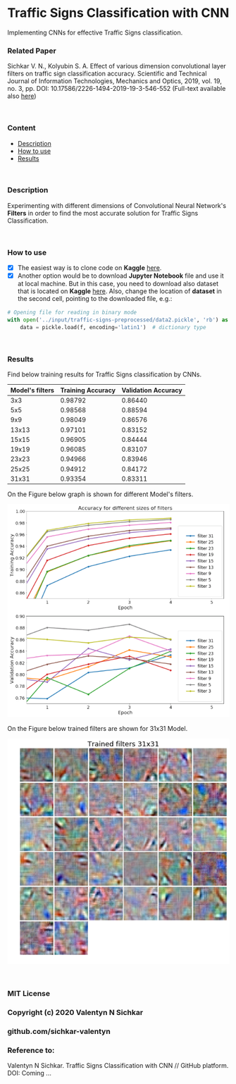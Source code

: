 # Traffic Signs Classification with CNN
Implementing CNNs for effective Traffic Signs classification.

### Related Paper
Sichkar V. N., Kolyubin S. A. Effect of various dimension convolutional layer filters on traffic sign classification accuracy. Scientific and Technical Journal of Information Technologies, Mechanics and Optics, 2019, vol. 19, no. 3, pp. DOI: 10.17586/2226-1494-2019-19-3-546-552 (Full-text available also <a href="https://www.researchgate.net/publication/334074308_Effect_of_various_dimension_convolutional_layer_filters_on_traffic_sign_classification_accuracy" target="_blank">here</a>)

<br/>

### Content
* [Description](#description)
* [How to use](#how-to-use)
* [Results](#results)

<br/>

### <a id="description">Description</a>
Experimenting with different dimensions of Convolutional Neural Network's **Filters** in order to find the most accurate solution for Traffic Signs Classification.

<br/>

### <a id="how-to-use">How to use</a>
- [x] The easiest way is to clone code on **Kaggle** <a href="https://www.kaggle.com/valentynsichkar/traffic-signs-classification-with-cnn" target="_blank">here</a>.
- [x] Another option would be to download **Jupyter Notebook** file and use it at local machine. But in this case, you need to download also dataset that is located on **Kaggle** <a href="https://www.kaggle.com/valentynsichkar/traffic-signs-preprocessed" target="_blank">here</a>. Also, change the location of **dataset** in the second cell, pointing to the downloaded file, e.g.:
```py
# Opening file for reading in binary mode
with open('../input/traffic-signs-preprocessed/data2.pickle', 'rb') as f:
    data = pickle.load(f, encoding='latin1')  # dictionary type
```

<br/>

### <a id="results">Results</a>
Find below training results for Traffic Signs classification by CNNs.

Model's filters  | Training Accuracy | Validation Accuracy
------------- | ------------- | -------------
3x3  | 0.98792 | 0.86440
5x5  | 0.98568 | 0.88594
9x9  | 0.98049 | 0.86576
13x13  | 0.97101 | 0.83152
15x15  | 0.96905 | 0.84444
19x19  | 0.96085 | 0.83107
23x23  | 0.94966 | 0.83946
25x25  | 0.94912 | 0.84172
31x31  | 0.93354 | 0.83311

On the Figure below graph is shown for different Model's filters.
<br/>

![Accuracy of different Models filters](https://github.com/sichkar-valentyn/Traffic-Signs-Classification-with-CNN/blob/master/accuracy.png "Accuracy of different Models filters")

On the Figure below trained filters are shown for 31x31 Model.
<br/>

![Trained filters for 31x31 Model](https://github.com/sichkar-valentyn/Traffic-Signs-Classification-with-CNN/blob/master/filters31x31.png "Trained filters for 31x31 Model")

<br/>

### MIT License
### Copyright (c) 2020 Valentyn N Sichkar
### github.com/sichkar-valentyn
### Reference to:
Valentyn N Sichkar. Traffic Signs Classification with CNN // GitHub platform. DOI: Coming ...
